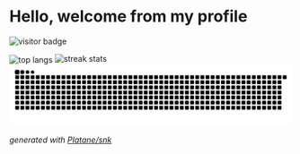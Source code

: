 # Hello, welcome from my profile
![visitor badge](https://visitor-badge.laobi.icu/badge?page_id=BuggyCyborg.visitor-badge)
<br/>

<img width=325 align="center" src="https://github-readme-stats-salesp07.vercel.app/api/top-langs/?username=BuggyCyborg&hide=HTML&langs_count=4&layout=compact&theme=react&border_radius=10&size_weight=0.5&count_weight=0.5&exclude_repo=github-readme-stats" alt="top langs" />

<img width=500 src="https://github-readme-streak-stats-salesp07.vercel.app/?user=BuggyCyborg&count_private=true&theme=react&border_radius=10" alt="streak stats"/>
<!--
[![GitHub Streak](https://streak-stats.demolab.com?user=BlackRabbitDevs&theme=catppuccin-mocha&hide_border=true)](https://git.io/streak-stats)
-->

<picture>
  <source media="(prefers-color-scheme: dark)" srcset="https://raw.githubusercontent.com/BuggyCyborg/BuggyCyborg/output/github-contribution-grid-snake-dark.svg">
  <source media="(prefers-color-scheme: light)" srcset="https://raw.githubusercontent.com/BuggyCyborg/BuggyCyborg/output/github-contribution-grid-snake.svg">
  <img alt="github contribution grid snake animation" src="https://raw.githubusercontent.com/BuggyCyborg/BuggyCyborg/output/github-contribution-grid-snake.svg">
</picture>

_generated with [Platane/snk](https://github.com/Platane/snk)_
